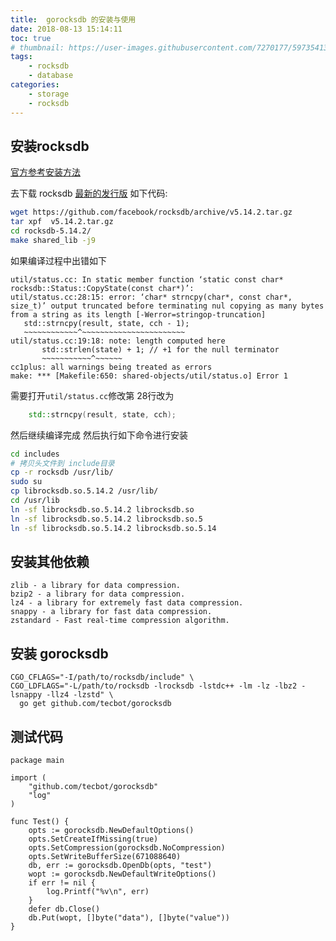 ```yaml
---
title:  gorocksdb 的安装与使用
date: 2018-08-13 15:14:11
toc: true
# thumbnail: https://user-images.githubusercontent.com/7270177/59735413-0c3c5980-9288-11e9-8f32-d8e6836e65b6.png
tags: 
    - rocksdb
    - database 
categories:
    - storage
    - rocksdb
---
```


## 安装rocksdb
[官方参考安装方法](https://github.com/facebook/rocksdb)

去下载 rocksdb [最新的发行版](https://github.com/facebook/rocksdb/releases)
如下代码:
```bash
wget https://github.com/facebook/rocksdb/archive/v5.14.2.tar.gz
tar xpf  v5.14.2.tar.gz
cd rocksdb-5.14.2/
make shared_lib -j9
```
如果编译过程中出错如下
```
util/status.cc: In static member function ‘static const char* rocksdb::Status::CopyState(const char*)’:
util/status.cc:28:15: error: ‘char* strncpy(char*, const char*, size_t)’ output truncated before terminating nul copying as many bytes from a string as its length [-Werror=stringop-truncation]
   std::strncpy(result, state, cch - 1);
   ~~~~~~~~~~~~^~~~~~~~~~~~~~~~~~~~~~~~
util/status.cc:19:18: note: length computed here
       std::strlen(state) + 1; // +1 for the null terminator
       ~~~~~~~~~~~^~~~~~~
cc1plus: all warnings being treated as errors
make: *** [Makefile:650: shared-objects/util/status.o] Error 1
```
需要打开`util/status.cc`修改第 28行改为
```c++
    std::strncpy(result, state, cch);
```
然后继续编译完成
然后执行如下命令进行安装
```bash
cd includes
# 拷贝头文件到 include目录
cp -r rocksdb /usr/lib/
sudo su
cp librocksdb.so.5.14.2 /usr/lib/
cd /usr/lib
ln -sf librocksdb.so.5.14.2 librocksdb.so
ln -sf librocksdb.so.5.14.2 librocksdb.so.5
ln -sf librocksdb.so.5.14.2 librocksdb.so.5.14
```

## 安装其他依赖
```
zlib - a library for data compression.
bzip2 - a library for data compression.
lz4 - a library for extremely fast data compression.
snappy - a library for fast data compression.
zstandard - Fast real-time compression algorithm.
```

## 安装 gorocksdb
```
CGO_CFLAGS="-I/path/to/rocksdb/include" \
CGO_LDFLAGS="-L/path/to/rocksdb -lrocksdb -lstdc++ -lm -lz -lbz2 -lsnappy -llz4 -lzstd" \
  go get github.com/tecbot/gorocksdb
```

## 测试代码

```golang
package main

import (
    "github.com/tecbot/gorocksdb"
    "log"
)

func Test() {
    opts := gorocksdb.NewDefaultOptions()
    opts.SetCreateIfMissing(true)
    opts.SetCompression(gorocksdb.NoCompression)
    opts.SetWriteBufferSize(671088640)
    db, err := gorocksdb.OpenDb(opts, "test")
    wopt := gorocksdb.NewDefaultWriteOptions()
    if err != nil {
        log.Printf("%v\n", err)
    }
    defer db.Close()
    db.Put(wopt, []byte("data"), []byte("value"))
}

```